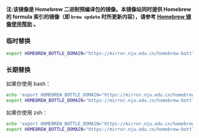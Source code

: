 **注:该镜像是 Homebrew 二进制预编译包的镜像。本镜像站同时提供 Homebrew 的 formula 索引的镜像（即 `brew update`
时所更新内容），请参考 [Homebrew 镜像使用帮助](https://mirror.nju.edu.cn/help/homebrew/) 。**

### 临时替换

```bash
export HOMEBREW_BOTTLE_DOMAIN="https://mirror.nju.edu.cn/homebrew-bottles"
```

### 长期替换

如果你使用 bash：

```bash
echo 'export HOMEBREW_BOTTLE_DOMAIN="https://mirror.nju.edu.cn/homebrew-bottles"' >> ~/.bash_profile
export HOMEBREW_BOTTLE_DOMAIN="https://mirror.nju.edu.cn/homebrew-bottles"
```

如果你使用 zsh：

```bash
echo 'export HOMEBREW_BOTTLE_DOMAIN="https://mirror.nju.edu.cn/homebrew-bottles"' >> ~/.zprofile
export HOMEBREW_BOTTLE_DOMAIN="https://mirror.nju.edu.cn/homebrew-bottles"
```
